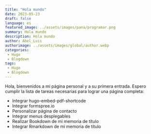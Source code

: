 ```yaml
---
title: "Hola mundo"
date: 2023-05-23
draft: false
language: es
featured_image: ../assets/images/pana/programar.png
summary: Hola mundo
description: Hola mundo
author: Abel_Luis
authorimage: ../assets/images/global/author.webp
categories: 
 - Hugo
 - Blogdown
tags: 
 - Hugo
 - Blogdown
---
```


Hola, bienvenidos a mi página personal y a su primera entrada. Espero cumplir la lista de tareas necesarias para lograr una página completa: 

* Integrar hugo-embed-pdf-shortcode
* Integrar formspree.io 
* Personalizar página de contacto
* Integrar menus desplegables
* Realizar Bookdown de mi memoria de título 
* Integrar Rmarkdown de mi memoria de título 




